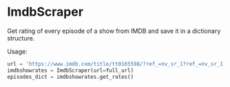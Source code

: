 # ImdbScraper
Get rating of every episode of a show from IMDB and save it in a dictionary structure.

Usage:
```python
url = 'https://www.imdb.com/title/tt0165598/?ref_=nv_sr_1?ref_=nv_sr_1'
imdbshowrates = ImdbScraper(url=full_url)
episodes_dict = imdbshowrates.get_rates()
